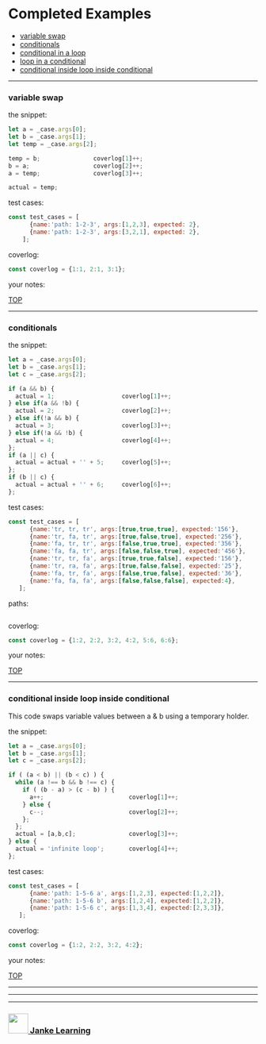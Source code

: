 # Completed Examples

* [variable swap](#variable-swap)
* [conditionals](#conditionals)
* [conditional in a loop](#conditional-in-a-loop)
* [loop in a conditional](#loop-in-a-conditional)
* [conditional inside loop inside conditional](#conditional-inside-loop-inside-conditional)

---

### variable swap

the snippet:
```js
let a = _case.args[0];                        
let b = _case.args[1];                        
let temp = _case.args[2];              

temp = b;               coverlog[1]++;
b = a;                  coverlog[2]++;
a = temp;               coverlog[3]++;        

actual = temp;
```
test cases:
```js
const test_cases = [
      {name:'path: 1-2-3', args:[1,2,3], expected: 2},
      {name:'path: 1-2-3', args:[3,2,1], expected: 2},
    ];
```
coverlog:
```js
const coverlog = {1:1, 2:1, 3:1};
```
your notes:

[TOP](#completed-examples)

---


### conditionals

the snippet:
```js
let a = _case.args[0];                        
let b = _case.args[1];   
let c = _case.args[2];   

if (a && b) {
  actual = 1;                   coverlog[1]++;
} else if(a && !b) {
  actual = 2;                   coverlog[2]++;
} else if(!a && b) {
  actual = 3;                   coverlog[3]++;
} else if(!a && !b) {
  actual = 4;                   coverlog[4]++;    
};
if (a || c) {
  actual = actual + '' + 5;     coverlog[5]++;
};
if (b || c) {
  actual = actual + '' + 6;     coverlog[6]++;
};
```
test cases:
```js
const test_cases = [
      {name:'tr, tr, tr', args:[true,true,true], expected:'156'},
      {name:'tr, fa, tr', args:[true,false,true], expected:'256'},
      {name:'fa, tr, tr', args:[false,true,true], expected:'356'},
      {name:'fa, fa, tr', args:[false,false,true], expected:'456'},
      {name:'tr, tr, fa', args:[true,true,false], expected:'156'},
      {name:'tr, ra, fa', args:[true,false,false], expected:'25'},
      {name:'fa, tr, fa', args:[false,true,false], expected:'36'},
      {name:'fa, fa, fa', args:[false,false,false], expected:4},
   ];
```
paths:
```js
```
coverlog:
```js
const coverlog = {1:2, 2:2, 3:2, 4:2, 5:6, 6:6};
```
your notes:

[TOP](#completed-examples)

---


### conditional inside loop inside conditional

This code swaps variable values between a & b using a temporary holder.

the snippet:
```js
let a = _case.args[0];                        
let b = _case.args[1];   
let c = _case.args[2];   

if ( (a < b) || (b < c) ) {
  while (a !== b && b !== c) {
    if ( (b - a) > (c - b) ) {
      a++;                        coverlog[1]++;
    } else {
      c--;                        coverlog[2]++;
    };
  };
  actual = [a,b,c];               coverlog[3]++;
} else {
  actual = 'infinite loop';       coverlog[4]++;
};
```
test cases:
```js
const test_cases = [
      {name:'path: 1-5-6 a', args:[1,2,3], expected:[1,2,2]},
      {name:'path: 1-5-6 b', args:[1,2,4], expected:[1,2,2]},
      {name:'path: 1-5-6 c', args:[1,3,4], expected:[2,3,3]},
   ];
```
coverlog:
```js
const coverlog = {1:2, 2:2, 3:2, 4:2};
```
your notes:

[TOP](#completed-examples)

---


___
___
### <a href="http://janke-learning.org" target="_blank"><img src="https://user-images.githubusercontent.com/18554853/50098409-22575780-021c-11e9-99e1-962787adaded.png" width="40" height="40"></img> Janke Learning</a>
